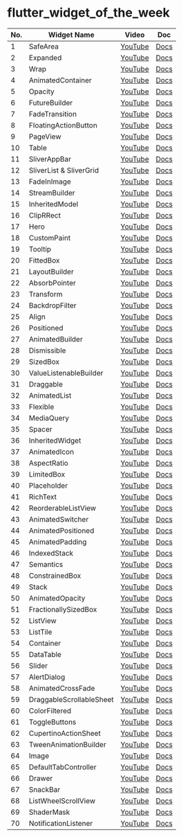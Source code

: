 # flutter_widget_of_the_week

<!-- VSCodeの拡張機能で整形 Option + Shift + F -->
| No. | Widget Name              | Video                                                  | Doc                                                                                 |
| --- | ------------------------ | ------------------------------------------------------ | ----------------------------------------------------------------------------------- |
| 1   | SafeArea                 | [YouTube](https://www.youtube.com/watch?v=lkF0TQJO0bA) | [Docs](https://api.flutter.dev/flutter/widgets/SafeArea-class.html)                 |
| 2   | Expanded                 | [YouTube](https://www.youtube.com/watch?v=_rnZaagadyo) | [Docs](https://api.flutter.dev/flutter/widgets/Expanded-class.html)                 |
| 3   | Wrap                     | [YouTube](https://www.youtube.com/watch?v=z5iw2SeFx2M) | [Docs](https://api.flutter.dev/flutter/widgets/Wrap-class.html)                     |
| 4   | AnimatedContainer        | [YouTube](https://www.youtube.com/watch?v=yI-8QHpGIP4) | [Docs](https://api.flutter.dev/flutter/widgets/AnimatedContainer-class.html)        |
| 5   | Opacity                  | [YouTube](https://www.youtube.com/watch?v=9hltevOHQBw) | [Docs](https://api.flutter.dev/flutter/widgets/Opacity-class.html)                  |
| 6   | FutureBuilder            | [YouTube](https://www.youtube.com/watch?v=ek8ZPdWj4Qo) | [Docs](https://api.flutter.dev/flutter/widgets/FutureBuilder-class.html)            |
| 7   | FadeTransition           | [YouTube](https://www.youtube.com/watch?v=rLwWVbv3xDQ) | [Docs](https://api.flutter.dev/flutter/widgets/FadeTransition-class.html)           |
| 8   | FloatingActionButton     | [YouTube](https://www.youtube.com/watch?v=2uaoEDOgk_I) | [Docs](https://api.flutter.dev/flutter/material/FloatingActionButton-class.html)    |
| 9   | PageView                 | [YouTube](https://www.youtube.com/watch?v=J1gE9xvph-A) | [Docs](https://api.flutter.dev/flutter/widgets/PageView-class.html)                 |
| 10  | Table                    | [YouTube](https://www.youtube.com/watch?v=_lbE0wsVZSw) | [Docs](https://api.flutter.dev/flutter/widgets/Table-class.html)                    |
| 11  | SliverAppBar             | [YouTube](https://www.youtube.com/watch?v=R9C5KMJKluE) | [Docs](https://api.flutter.dev/flutter/material/SliverAppBar-class.html)            |
| 12  | SliverList & SliverGrid  | [YouTube](https://www.youtube.com/watch?v=ORiTTaVY6mM) | [Docs](https://api.flutter.dev/flutter/widgets/SliverList-class.html)               |
| 13  | FadeInImage              | [YouTube](https://www.youtube.com/watch?v=pK738Pg9cxc) | [Docs](https://api.flutter.dev/flutter/widgets/FadeInImage-class.html)              |
| 14  | StreamBuilder            | [YouTube](https://www.youtube.com/watch?v=MkKEWHfy99Y) | [Docs](https://api.flutter.dev/flutter/widgets/StreamBuilder-class.html)            |
| 15  | InheritedModel           | [YouTube](https://www.youtube.com/watch?v=ml5uefGgkaA) | [Docs](https://api.flutter.dev/flutter/widgets/InheritedModel-class.html)           |
| 16  | ClipRRect                | [YouTube](https://www.youtube.com/watch?v=eI43jkQkrvs) | [Docs](https://api.flutter.dev/flutter/widgets/ClipRRect-class.html)                |
| 17  | Hero                     | [YouTube](https://www.youtube.com/watch?v=Be9UH1kXFDw) | [Docs](https://api.flutter.dev/flutter/widgets/Hero-class.html)                     |
| 18  | CustomPaint              | [YouTube](https://www.youtube.com/watch?v=kp14Y4uHpHs) | [Docs](https://api.flutter.dev/flutter/widgets/CustomPaint-class.html)              |
| 19  | Tooltip                  | [YouTube](https://www.youtube.com/watch?v=EeEfD5fI-5Q) | [Docs](https://api.flutter.dev/flutter/material/Tooltip-class.html)                 |
| 20  | FittedBox                | [YouTube](https://www.youtube.com/watch?v=T4Uehk3_wlY) | [Docs](https://api.flutter.dev/flutter/widgets/FittedBox-class.html)                |
| 21  | LayoutBuilder            | [YouTube](https://www.youtube.com/watch?v=IYDVcriKjsw) | [Docs](https://api.flutter.dev/flutter/widgets/LayoutBuilder-class.html)            |
| 22  | AbsorbPointer            | [YouTube](https://www.youtube.com/watch?v=65HoWqBboI8) | [Docs](https://api.flutter.dev/flutter/widgets/AbsorbPointer-class.html)            |
| 23  | Transform                | [YouTube](https://www.youtube.com/watch?v=9z_YNlRlWfA) | [Docs](https://api.flutter.dev/flutter/widgets/Transform-class.html)                |
| 24  | BackdropFilter           | [YouTube](https://www.youtube.com/watch?v=dYRs7Q1vfYI) | [Docs](https://api.flutter.dev/flutter/widgets/BackdropFilter-class.html)           |
| 25  | Align                    | [YouTube](https://www.youtube.com/watch?v=g2E7yl3MwMk) | [Docs](https://api.flutter.dev/flutter/widgets/Align-class.html)                    |
| 26  | Positioned               | [YouTube](https://www.youtube.com/watch?v=EgtPleVwxBQ) | [Docs](https://api.flutter.dev/flutter/widgets/Positioned-class.html)               |
| 27  | AnimatedBuilder          | [YouTube](https://www.youtube.com/watch?v=N-RiyZlv8v8) | [Docs](https://api.flutter.dev/flutter/widgets/AnimatedBuilder-class.html)          |
| 28  | Dismissible              | [YouTube](https://www.youtube.com/watch?v=iEMgjrfuc58) | [Docs](https://api.flutter.dev/flutter/widgets/Dismissible-class.html)              |
| 29  | SizedBox                 | [YouTube](https://www.youtube.com/watch?v=EHPu_DzRfqA) | [Docs](https://api.flutter.dev/flutter/widgets/SizedBox-class.html)                 |
| 30  | ValueListenableBuilder   | [YouTube](https://www.youtube.com/watch?v=s-ZG-jS5QHQ) | [Docs](https://api.flutter.dev/flutter/widgets/ValueListenableBuilder-class.html)   |
| 31  | Draggable                | [YouTube](https://www.youtube.com/watch?v=QzA4c4QHZCY) | [Docs](https://api.flutter.dev/flutter/widgets/Draggable-class.html)                |
| 32  | AnimatedList             | [YouTube](https://www.youtube.com/watch?v=ZtfItHwFlZ8) | [Docs](https://api.flutter.dev/flutter/widgets/AnimatedList-class.html)             |
| 33  | Flexible                 | [YouTube](https://www.youtube.com/watch?v=CI7x0mAZiY0) | [Docs](https://api.flutter.dev/flutter/widgets/Flexible-class.html)                 |
| 34  | MediaQuery               | [YouTube](https://www.youtube.com/watch?v=A3WrA4zAaPw) | [Docs](https://api.flutter.dev/flutter/widgets/MediaQuery-class.html)               |
| 35  | Spacer                   | [YouTube](https://www.youtube.com/watch?v=7FJgd7QN1zI) | [Docs](https://api.flutter.dev/flutter/widgets/Spacer-class.html)                   |
| 36  | InheritedWidget          | [YouTube](https://www.youtube.com/watch?v=1t-8rBCGBYw) | [Docs](https://api.flutter.dev/flutter/widgets/InheritedWidget-class.html)          |
| 37  | AnimatedIcon             | [YouTube](https://www.youtube.com/watch?v=pJcbh8pbvJs) | [Docs](https://api.flutter.dev/flutter/material/AnimatedIcon-class.html)            |
| 38  | AspectRatio              | [YouTube](https://www.youtube.com/watch?v=XcnP3_mO_Ms) | [Docs](https://api.flutter.dev/flutter/widgets/AspectRatio-class.html)              |
| 39  | LimitedBox               | [YouTube](https://www.youtube.com/watch?v=uVki2CIzBTs) | [Docs](https://api.flutter.dev/flutter/widgets/LimitedBox-class.html)               |
| 40  | Placeholder              | [YouTube](https://www.youtube.com/watch?v=LPe56fezmoo) | [Docs](https://api.flutter.dev/flutter/widgets/Placeholder-class.html)              |
| 41  | RichText                 | [YouTube](https://www.youtube.com/watch?v=rykDVh-QFfw) | [Docs](https://api.flutter.dev/flutter/widgets/RichText-class.html)                 |
| 42  | ReorderableListView      | [YouTube](https://www.youtube.com/watch?v=3fB1mxOsqJE) | [Docs](https://api.flutter.dev/flutter/material/ReorderableListView-class.html)     |
| 43  | AnimatedSwitcher         | [YouTube](https://www.youtube.com/watch?v=2W7POjFb88g) | [Docs](https://api.flutter.dev/flutter/widgets/AnimatedSwitcher-class.html)         |
| 44  | AnimatedPositioned       | [YouTube](https://www.youtube.com/watch?v=hC3s2YdtWt8) | [Docs](https://api.flutter.dev/flutter/widgets/AnimatedPositioned-class.html)       |
| 45  | AnimatedPadding          | [YouTube](https://www.youtube.com/watch?v=PY2m0fhGNz4) | [Docs](https://api.flutter.dev/flutter/widgets/AnimatedPadding-class.html)          |
| 46  | IndexedStack             | [YouTube](https://www.youtube.com/watch?v=_O0PPD1Xfbk) | [Docs](https://api.flutter.dev/flutter/widgets/IndexedStack-class.html)             |
| 47  | Semantics                | [YouTube](https://www.youtube.com/watch?v=NvtMt_DtFrQ) | [Docs](https://api.flutter.dev/flutter/widgets/Semantics-class.html)                |
| 48  | ConstrainedBox           | [YouTube](https://www.youtube.com/watch?v=o2KveVr7adg) | [Docs](https://api.flutter.dev/flutter/widgets/ConstrainedBox-class.html)           |
| 49  | Stack                    | [YouTube](https://www.youtube.com/watch?v=o2KveVr7adg) | [Docs](https://api.flutter.dev/flutter/widgets/Stack-class.html)                    |
| 50  | AnimatedOpacity          | [YouTube](https://www.youtube.com/watch?v=QZAvjqOqiLY) | [Docs](https://api.flutter.dev/flutter/widgets/AnimatedOpacity-class.html)          |
| 51  | FractionallySizedBox     | [YouTube](https://www.youtube.com/watch?v=PEsY654EGZ0) | [Docs](https://api.flutter.dev/flutter/widgets/FractionallySizedBox-class.html)     |
| 52  | ListView                 | [YouTube](https://www.youtube.com/watch?v=KJpkjHGiI5A) | [Docs](https://api.flutter.dev/flutter/widgets/ListView-class.html)                 |
| 53  | ListTile                 | [YouTube](https://www.youtube.com/watch?v=l8dj0yPBvgQ) | [Docs](https://api.flutter.dev/flutter/material/ListTile-class.html)                |
| 54  | Container                | [YouTube](https://www.youtube.com/watch?v=c1xLMaTUWCY) | [Docs](https://api.flutter.dev/flutter/widgets/Container-class.html)                |
| 55  | DataTable                | [YouTube](https://www.youtube.com/watch?v=ktTajqbhIcY) | [Docs](https://api.flutter.dev/flutter/material/DataTable-class.html)               |
| 56  | Slider                   | [YouTube](https://www.youtube.com/watch?v=ufb4gIPDmEs) | [Docs](https://api.flutter.dev/flutter/material/Slider-class.html)                  |
| 57  | AlertDialog              | [YouTube](https://www.youtube.com/watch?v=75CsnyRXf5I) | [Docs](https://api.flutter.dev/flutter/material/AlertDialog-class.html)             |
| 58  | AnimatedCrossFade        | [YouTube](https://www.youtube.com/watch?v=PGK2UUAyE54) | [Docs](https://api.flutter.dev/flutter/widgets/AnimatedCrossFade-class.html)        |
| 59  | DraggableScrollableSheet | [YouTube](https://www.youtube.com/watch?v=Hgw819mL_78) | [Docs](https://api.flutter.dev/flutter/widgets/DraggableScrollableSheet-class.html) |
| 60  | ColorFiltered            | [YouTube](https://www.youtube.com/watch?v=F7Cll22Dno8) | [Docs](https://api.flutter.dev/flutter/widgets/ColorFiltered-class.html)            |
| 61  | ToggleButtons            | [YouTube](https://www.youtube.com/watch?v=kVEguaQWGAY) | [Docs](https://api.flutter.dev/flutter/material/ToggleButtons-class.html)           |
| 62  | CupertinoActionSheet     | [YouTube](https://www.youtube.com/watch?v=U-ao8p4A82k) | [Docs](https://api.flutter.dev/flutter/cupertino/CupertinoActionSheet-class.html)   |
| 63  | TweenAnimationBuilder    | [YouTube](https://www.youtube.com/watch?v=l9uHB8VXZOg) | [Docs](https://api.flutter.dev/flutter/widgets/TweenAnimationBuilder-class.html)    |
| 64  | Image                    | [YouTube](https://www.youtube.com/watch?v=7oIAs-0G4mw) | [Docs](https://api.flutter.dev/flutter/widgets/Image-class.html)                    |
| 65  | DefaultTabController     | [YouTube](https://www.youtube.com/watch?v=POtoEH-5l40) | [Docs](https://api.flutter.dev/flutter/material/DefaultTabController-class.html)    |
| 66  | Drawer                   | [YouTube](https://www.youtube.com/watch?v=WRj86iHihgY) | [Docs](https://api.flutter.dev/flutter/material/Drawer-class.html)                  |
| 67  | SnackBar                 | [YouTube](https://www.youtube.com/watch?v=zpO6n_oZWw0) | [Docs](https://api.flutter.dev/flutter/material/SnackBar-class.html)                |
| 68  | ListWheelScrollView      | [YouTube](https://www.youtube.com/watch?v=dUhmWAz4C7Y) | [Docs](https://api.flutter.dev/flutter/widgets/ListWheelScrollView-class.html)      |
| 69  | ShaderMask               | [YouTube](https://www.youtube.com/watch?v=7sUL66pTQ7Q) | [Docs](https://api.flutter.dev/flutter/widgets/ShaderMask-class.html)               |
| 70  | NotificationListener     | [YouTube](https://www.youtube.com/watch?v=cAnFbFoGM50) | [Docs](https://api.flutter.dev/flutter/widgets/NotificationListener-class.html)     |

<!-- | AAA | AAA         | YouTube                                                | Docs                                                                | -->